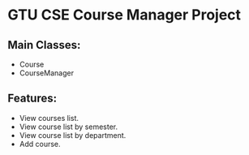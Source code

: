 # GTU CSE Course Manager Project
## Main Classes:
 - Course
 - CourseManager

 ## Features:
 - View courses list.
 - View course list by semester.
 - View course list by department.
 - Add course.

